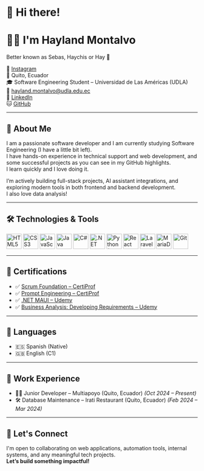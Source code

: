 # 👋 Hi there!

# 👨‍💻 I'm Hayland Montalvo 
Better known as Sebas, Haychis or Hay 👾

📸 [Instagram](https://www.instagram.com/hayland10/)  
📍 Quito, Ecuador  
🎓 Software Engineering Student – Universidad de Las Américas (UDLA)  
📧 hayland.montalvo@udla.edu.ec  
🔗 [LinkedIn](https://www.linkedin.com/in/hayland-montalvo-392137232)  
🐱 [GitHub](https://github.com/hayland10)

---

## 🚀 About Me

I am a passionate software developer and I am currently studying Software Engineering (I have a little bit left).  
I have hands-on experience in technical support and web development, and some successful projects as you can see in my GitHub highlights.  
I learn quickly and I love doing it.

I’m actively building full-stack projects, AI assistant integrations, and exploring modern tools in both frontend and backend development.  
I also love data analysis!

---

## 🛠️ Technologies & Tools

<p align="left">
  <img src="https://cdn.jsdelivr.net/gh/devicons/devicon/icons/html5/html5-original.svg" width="40" title="HTML5"/>
  <img src="https://cdn.jsdelivr.net/gh/devicons/devicon/icons/css3/css3-original.svg" width="40" title="CSS3"/>
  <img src="https://cdn.jsdelivr.net/gh/devicons/devicon/icons/javascript/javascript-original.svg" width="40" title="JavaScript"/>
  <img src="https://cdn.jsdelivr.net/gh/devicons/devicon/icons/java/java-original.svg" width="40" title="Java"/>
  <img src="https://cdn.jsdelivr.net/gh/devicons/devicon/icons/csharp/csharp-original.svg" width="40" title="C#"/>
  <img src="https://cdn.jsdelivr.net/gh/devicons/devicon/icons/dot-net/dot-net-original.svg" width="40" title=".NET"/>
  <img src="https://cdn.jsdelivr.net/gh/devicons/devicon/icons/python/python-original.svg" width="40" title="Python (Flask)"/>
  <img src="https://cdn.jsdelivr.net/gh/devicons/devicon/icons/react/react-original.svg" width="40" title="React"/>
  <img src="https://cdn.jsdelivr.net/gh/devicons/devicon/icons/laravel/laravel-plain.svg" width="40" title="Laravel"/>
  <img src="https://cdn.jsdelivr.net/gh/devicons/devicon/icons/mysql/mysql-original.svg" width="40" title="MariaDB / MySQL"/>
  <img src="https://cdn.jsdelivr.net/gh/devicons/devicon/icons/git/git-original.svg" width="40" title="Git"/>
</p>

---

## 📜 Certifications

- ✅ [Scrum Foundation – CertiProf](https://www.credly.com/badges/95f94ce8-031f-43b1-916c-faeab8bee7aa/public_url)
- ✅ [Prompt Engineering – CertiProf](https://www.credly.com/badges/14385aa9-c4a5-425a-a14b-21078561fb4e/linked_in?t=sptwbf)
- ✅ [.NET MAUI – Udemy](https://udemy-certificate.s3.amazonaws.com/image/UC-bd4a74f1-f0ef-4459-a3e7-1374fb68845a.jpg)
- ✅ [Business Analysis: Developing Requirements – Udemy](https://udla.udemy.com/certificate/UC-35c00691-6481-41c6-bb20-4b2435bd56a7)

---

## 🧠 Languages

- 🇪🇸 Spanish (Native)  
- 🇬🇧 English (C1)

---

## 💼 Work Experience

- 👨‍💻 Junior Developer – Multiapoyo (Quito, Ecuador) *(Oct 2024 – Present)*
- 🛠️ Database Maintenance – Irati Restaurant (Quito, Ecuador) *(Feb 2024 – Mar 2024)*

---

## 🤝 Let's Connect

I'm open to collaborating on web applications, automation tools, internal systems, and any meaningful tech projects.  
**Let’s build something impactful!**

